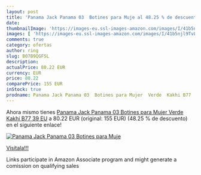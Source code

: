 ```yaml
---
layout: post
title: 'Panama Jack Panama 03  Botines para Muje al 48.25 % de descuento'
date: 
thumbnailImage: 'https://images-eu.ssl-images-amazon.com/images/I/41b5njl9TvL._SL200_.jpg'
images: [ 'https://images-eu.ssl-images-amazon.com/images/I/41b5njl9TvL._SL200_.jpg' ]
comments: true
category: ofertas
author: ring
slug: B07B9QGFSL
description:
actualPrice: 80.22 EUR
currency: EUR
price: 80.22
comparePrice: 155 EUR
inStock: true
prodname: Panama Jack Panama 03  Botines para Mujer  Verde  Kakhi B77   39 EU
---
```


Ahora mismo tienes [Panama Jack Panama 03  Botines para Mujer  Verde  Kakhi B77   39 EU](https://www.amazon.es/dp/B07B9QGFSL/?tag=tolees-21) a 80.22 EUR (original: 155 EUR) (48.25 %  de descuento) en el siguiente enlace!

[![Panama Jack Panama 03  Botines para Muje](https://images-eu.ssl-images-amazon.com/images/I/41b5njl9TvL._SL200_.jpg)](https://www.amazon.es/dp/B07B9QGFSL/?tag=tolees-21)

[Visítala!!!](https://www.amazon.es/dp/B07B9QGFSL/?tag=tolees-21)

Links participate in Amazon Associate program and might generate a comission on qualifying sales
